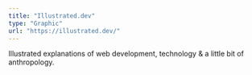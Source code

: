 ```yaml
---
title: "Illustrated.dev"
type: "Graphic"
url: "https://illustrated.dev/"
---
```


Illustrated explanations of web development, technology & a little bit of anthropology.
